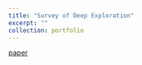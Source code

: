 ```yaml
---
title: "Survey of Deep Exploration"
excerpt: ""
collection: portfolio
---
```


[paper](http://remyjkim.github.io/files/Survey_Exploration_RL.pdf)

